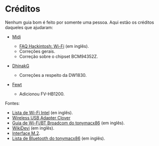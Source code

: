 # Créditos

Nenhum guia bom é feito por somente uma pessoa. Aqui estão os créditos daqueles que ajudaram:

* [Midi](https://github.com/midi1996)
  * [FAQ Hackintosh: Wi-Fi](https://www.reddit.com/r/hackintosh/wiki/faq#wiki_wifi_compatibility) (em inglês).
  * Correções gerais.
  * Correção sobre o chipset BCM94352Z.

* [DhinakG](https://github.com/dhinakg)
  * Correções a respeito da DW1830.

* [Fewt](https://fewt.gitbook.io/laptopguide/)
  * Adicionou FV-HB1200.

Fontes:

* [Lista de Wi-Fi Intel](https://www.intel.ca/content/www/ca/en/support/articles/000005511/network-and-i-o/wireless-networking.html) (en inglês).
* [Wireless USB Adapter Clover](https://github.com/chris1111/Wireless-USB-Adapter-Clover)
* [Guia de Wi-Fi/BT Broadcom do tonymacx86](https://www.tonymacx86.com/threads/broadcom-wifi-bluetooth-guide.242423/) (em inglês).
* [WikiDevi](https://wikidevi.com/wiki/Main_Page) (em inglês).
* [Interface M.2](https://www.techtudo.com.br/listas/noticia/2016/05/msata-pcie-m2-nvm-conheca-diferencas-entre-interfaces-de-ssds.html).
* [Lista de Bluetooth do tonymacx86](https://www.tonymacx86.com/threads/guide-how-to-get-bluetooth-and-wifi-working.275962/) (em inglês).
